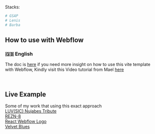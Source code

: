 Stacks:

```sh
# GSAP 
# Lenis
# Barba
```

## How to use with Webflow 

### 🇬🇧 English
The doc is [here](https://github.com/armandsalle/vite-javascript-webflow/blob/main/HowToUse_JS_EN.md) 
if you need more insight on how to use this vite template with Webflow, Kindly visit this Video tutorial from Mael 
[here](https://youtu.be/6EZkoBkXlic?si=M2Uri6iIikdwUYK_) 

<br />

 



## Live Example

 Some of my work that using this exact approach 
 <br />
[LUV(SIC) Nujabes Tribute](https://luvsic-part1.webflow.io/)
<br />
[REZN-8](https://rezn8.webflow.io/)
<br />
[React Webflow Logo](https://webflow-react-logo.webflow.io/)
<br />
[Velvet Blues](https://velvetblues.webflow.io/)
<br />



